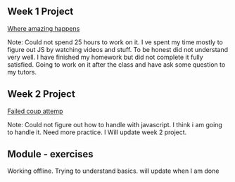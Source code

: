 
## Week 1 Project





  <a href="https://yavuzugurtas.github.io/javascript-1/week-1-project/"> Where amazing happens</a> 


Note: Could not spend 25 hours to work on it. I ve spent my time mostly to figure out JS by watching videos and stuff. To be honest did not understand very well. I have finished my homework but did not complete it fully satisfied. Going to work on it after the class and have ask some question to my tutors.


## Week 2 Project





  <a href="https://yavuzugurtas.github.io/javascript-1/week-2-project/"> Failed coup attemp</a> 


Note: Could not figure out how to handle with javascript. I think i am going to handle it. Need more practice. I Will update week 2 project. 

## Module - exercises

Working offline. Trying to understand basics. will update when I am done